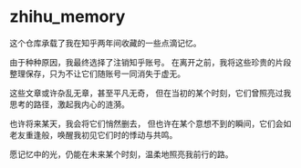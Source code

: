 # zhihu_memory

这个仓库承载了我在知乎两年间收藏的一些点滴记忆。

由于种种原因，我最终选择了注销知乎账号。
在离开之前，我将这些珍贵的片段整理保存，只为不让它们随账号一同消失于虚无。

这些文章或许杂乱无章，甚至平凡无奇，
但在当初的某个时刻，它们曾照亮过我思考的路径，激起我内心的涟漪。

也许将来某天，我会将它们悄然删去，
但也许在某个意想不到的瞬间，它们会如老友重逢般，唤醒我初见它们时的悸动与共鸣。

愿记忆中的光，仍能在未来某个时刻，温柔地照亮我前行的路。
